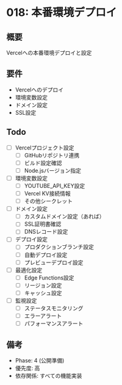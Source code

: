 # 018: 本番環境デプロイ

## 概要
Vercelへの本番環境デプロイと設定

## 要件
- Vercelへのデプロイ
- 環境変数設定
- ドメイン設定
- SSL設定

## Todo
- [ ] Vercelプロジェクト設定
  - [ ] GitHubリポジトリ連携
  - [ ] ビルド設定確認
  - [ ] Node.jsバージョン指定
- [ ] 環境変数設定
  - [ ] YOUTUBE_API_KEY設定
  - [ ] Vercel KV接続情報
  - [ ] その他シークレット
- [ ] ドメイン設定
  - [ ] カスタムドメイン設定（あれば）
  - [ ] SSL証明書確認
  - [ ] DNSレコード設定
- [ ] デプロイ設定
  - [ ] プロダクションブランチ設定
  - [ ] 自動デプロイ設定
  - [ ] プレビューデプロイ設定
- [ ] 最適化設定
  - [ ] Edge Functions設定
  - [ ] リージョン設定
  - [ ] キャッシュ設定
- [ ] 監視設定
  - [ ] ステータスモニタリング
  - [ ] エラーアラート
  - [ ] パフォーマンスアラート

## 備考
- Phase: 4 (公開準備)
- 優先度: 高
- 依存関係: すべての機能実装